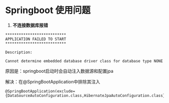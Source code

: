 # **Springboot 使用问题**

1. **不连接数据库报错**

```
***************************
APPLICATION FAILED TO START
***************************

Description:

Cannot determine embedded database driver class for database type NONE
```

原因是：springboot启动时会自动注入数据源和配置jpa

解决：在@SpringBootApplication中排除其注入

```
@SpringBootApplication(exclude={DataSourceAutoConfiguration.class,HibernateJpaAutoConfiguration.class})
```



